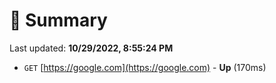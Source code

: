 # 📖 Summary
Last updated: **10/29/2022, 8:55:24 PM**

- `GET` [https://google.com](https://google.com) - **Up** (170ms)
